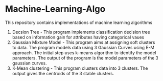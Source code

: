 # Machine-Learning-Algo
This repository contains implementations of machine learning algorithms

1. Decsion Tree - This program implements classification decision tree based on information gain for attributes having categorical vaues 
2. Gaussian Mixture Model - This program aims at assigning soft clusters to data. The program models data using 3 Gaussian Curves using E-M approach. The initial step uses k-means algorithm to identify the model parameters. The output of the program is the model parameters of the 3 gaussian curves. 
3. K-Mean clustering - This program clusters data into 3 clusters. The output gives the centroids of the 3 stable clusters.
